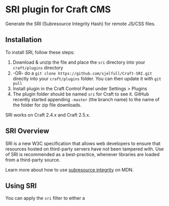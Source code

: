 # SRI plugin for Craft CMS

Generate the SRI (Subresource Integrity Hash) for remote JS/CSS files.

## Installation

To install SRI, follow these steps:

1. Download & unzip the file and place the `sri` directory into your `craft/plugins` directory
2.  -OR- do a `git clone https://github.com/sjelfull/Craft-SRI.git` directly into your `craft/plugins` folder.  You can then update it with `git pull`
3. Install plugin in the Craft Control Panel under Settings > Plugins
4. The plugin folder should be named `sri` for Craft to see it.  GitHub recently started appending `-master` (the branch name) to the name of the folder for zip file downloads.

SRI works on Craft 2.4.x and Craft 2.5.x.

## SRI Overview

SRI is a new W3C specification that allows web developers to ensure that resources hosted on third-party servers have not been tampered with. Use of SRI is recommended as a best-practice, whenever libraries are loaded from a third-party source.

Learn more about how to use [subresource integrity](https://developer.mozilla.org/en-US/docs/Web/Security/Subresource_Integrity) on MDN.

## Using SRI

You can apply the `sri` filter to either a <script> or a <link> tag, like so:

`{{ '<script src="https://code.jquery.com/jquery-2.1.4.min.js"></script>' | sri }}`

{{ '<link rel="stylesheet" href="https://maxcdn.bootstrapcdn.com/bootstrap/3.3.6/css/bootstrap.min.css" media="screen" title="no title" charset="utf-8">' | sri }}

The request will be cached for 1 hour.

## SRI Roadmap

- Add option for calculating hashes with multiple algorithms
- Make cache duration configurable.

## SRI Changelog

### 1.0.0 -- 2016.03.20

* Initial release

Brought to you by [Fred Carlsen](http://sjelfull.no)